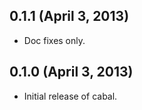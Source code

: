 ## 0.1.1 (April 3, 2013)

* Doc fixes only.

## 0.1.0 (April 3, 2013)

* Initial release of cabal.

[@markhibberd]: https://github.com/apiengine/cabal
